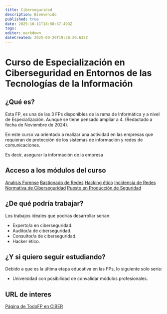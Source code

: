 ```yaml
---
title: Ciberseguridad
description: Bienvenido
published: true
date: 2025-10-11T18:50:57.493Z
tags: 
editor: markdown
dateCreated: 2025-09-29T19:28:20.633Z
---
```


# Curso de Especialización en Ciberseguridad en Entornos de las Tecnologías de la Información
## ¿Qué es?
Esta FP, es una de las 3 FPs disponibles de la rama de Informática y a nivel de Especialización. Aunqué se tiene pensado ampliar a 4. (Redactado a fecha de Noviembre de 2024).

En este curso va orientado a realizar una actividad en las empresas que requieran de protección de los sistemas de información y redes de comunicaciones.

Es decir, asegurar la información de la empresa

## Acceso a los módulos del curso
[Analisis Forense](Analisis_Forense)
[Bastionado de Redes](Bastionado_Redes)
[Hacking ético](Hacking_Etico)
[Incidencia de Redes](Incidentes_Ciberseguridad)
[Normativa de Ciberseguridad](Normativa)
[Puesto en Producción de Seguridad](Produccion_Segura)

## ¿De qué podría trabajar?
Los trabajos ideales que podrías desarrollar serían:
- Experto/a en ciberseguridad.
- Auditor/a de ciberseguridad.
- Consultor/a de ciberseguridad.
- Hacker ético.

## ¿Y si quiero seguir estudiando?
Debido a que es la última etapa educativa en las FPs, lo siguiente solo sería:
- Universidad con posibilidad de convalidar módulos profesionales.

## URL de interes
[Página de TodoFP en CIBER](https://www.todofp.es/que-estudiar/familias-profesionales/informatica-comunicaciones/ce-ciberseguridad-entornos-tecnologias-informacion.html)



